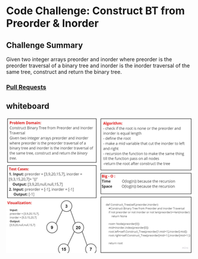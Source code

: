 # Code Challenge: Construct BT from Preorder & Inorder
## Challenge Summary
Given two integer arrays preorder and inorder where preorder is the preorder traversal of a binary tree and inorder is the inorder traversal of the same tree, construct and return the binary tree.



### [Pull Requests]()

## whiteboard
![whiteboard](whiteboard.jpg)